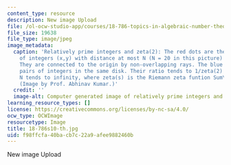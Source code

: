 ```yaml
---
content_type: resource
description: New image Upload
file: /ol-ocw-studio-app/courses/18-786-topics-in-algebraic-number-theory-spring-2010/f98ffcfa40bacb7c22a9afee9882460b_18-786s10-th.jpg
file_size: 19638
file_type: image/jpeg
image_metadata:
  caption: 'Relatively prime integers and zeta(2): The red dots are the coprime pairs
    of integers (x,y) with distance at most N (N = 20 in this picture) from the origin.
    They are connected to the origin by non-overlapping rays. The blue dots are all
    pairs of integers in the same disk. Their ratio tends to 1/zeta(2) = 6/pi^2 as
    N tends to infinity, where zeta(s) is the Riemann zeta funtion Sum\_n (1/n^s).
    (Image by Prof. Abhinav Kumar.)'
  credit: ''
  image-alt: Computer generated image of relatively prime integers and zeta(2)
learning_resource_types: []
license: https://creativecommons.org/licenses/by-nc-sa/4.0/
ocw_type: OCWImage
resourcetype: Image
title: 18-786s10-th.jpg
uid: f98ffcfa-40ba-cb7c-22a9-afee9882460b
---
```

New image Upload